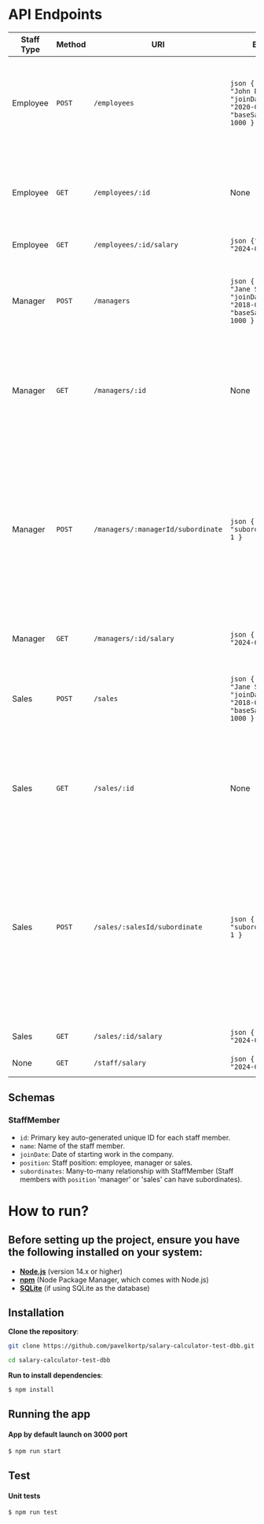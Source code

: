 # API Endpoints

| Staff Type | Method | URI                                | Body                                                                               | Response                                                                                                                                                                                                                                                                                       |
|------------|--------|------------------------------------|------------------------------------------------------------------------------------|------------------------------------------------------------------------------------------------------------------------------------------------------------------------------------------------------------------------------------------------------------------------------------------------|
| Employee   | `POST` | `/employees`                       | ```json { "name": "John Doe", "joinDate": "2020-01-01", "baseSalary": 1000 } ```   | The created `Employee` object    ```json { "id":1, "name": "John Doe", "joinDate": "2020-01-01", "baseSalary": 1000, "position": "employee" } ```                                                                                                                                              |
| Employee   | `GET`  | `/employees/:id`                   | None                                                                               | The `Employee` object    ```json { "id":1, "name": "John Doe", "joinDate": "2020-01-01", "baseSalary": 1000, "position": "employee" } ```                                                                                                                                                      |
| Employee   | `GET`  | `/employees/:id/salary`            | ```json {"date": "2024-01-01"}```                                                  | ```json { "salary":1120 } ```                                                                                                                                                                                                                                                                  |
| Manager    | `POST` | `/managers`                        | ```json { "name": "Jane Smith", "joinDate": "2018-01-01", "baseSalary": 1000 } ``` | The created `Manager` object     ```json { "id":2, "name": "Jane Smith", "joinDate": "2018-01-01", "baseSalary": 1000, "position": "manager" } ```                                                                                                                                             |
| Manager    | `GET`  | `/managers/:id`                    | None                                                                               | The `Manager` object  ```json { "id":2, "name": "Jane Smith", "joinDate": "2018-01-01", "baseSalary": 1000, "position": "manager" } ```                                                                                                                                                        |
| Manager    | `POST` | `/managers/:managerId/subordinate` | ```json { "subordinateId": 1 } ```                                                 | The updated `Manager` object with the new subordinate ```json { "id":2, "name": "Jane Smith", "joinDate": "2018-01-01", "baseSalary": 1000, "position": "manager", "subordinates":[{ "id":1, "name": "John Doe", "joinDate": "2020-01-01", "baseSalary": 1000, "position": "employee" }] } ``` |
| Manager    | `GET`  | `/managers/:id/salary`             | ```json { "date": "2024-01-01" } ```                                               | ```json { "salary": 1125,6 } ```                                                                                                                                                                                                                                                               |
| Sales      | `POST` | `/sales`                           | ```json { "name": "Jane Smith", "joinDate": "2018-01-01", "baseSalary": 1000 } ``` | The created `Sales` object     ```json { "id":3, "name": "Jane Smith", "joinDate": "2018-01-01", "baseSalary": 1000, "position": "sales" } ```                                                                                                                                                 |
| Sales      | `GET`  | `/sales/:id`                       | None                                                                               | The `Sales` object  ```json { "id":2, "name": "Jane Smith", "joinDate": "2018-01-01", "baseSalary": 1000, "position": "sales" } ```                                                                                                                                                            |
| Sales      | `POST` | `/sales/:salesId/subordinate`      | ```json { "subordinateId": 1 } ```                                                 | The updated `Sales` object with the new subordinate ```json { "id":2, "name": "Jane Smith", "joinDate": "2018-01-01", "baseSalary": 1000, "position": "sales", "subordinates":[{ "id":1, "name": "John Doe", "joinDate": "2020-01-01", "baseSalary": 1000, "position": "employee" }] } ```     |
| Sales      | `GET`  | `/sales/:id/salary`                | ```json { "date": "2024-01-01" } ```                                               | ```json { "salary": 1125,6 } ```                                                                                                                                                                                                                                                               |
| None       | `GET`  | `/staff/salary`                    | ```json { "date": "2024-01-01" } ```                                               | ```json { "totalSalary": 1125,6 } ```                                                                                                                                                                                                                                                          |

## Schemas
### StaffMember
- `id`: Primary key auto-generated unique ID for each staff member.
- `name`: Name of the staff member.
- `joinDate`: Date of starting work in the company.
- `position`: Staff position: employee, manager or sales.
- `subordinates`: Many-to-many relationship with StaffMember (Staff members with `position` 'manager' or 'sales' can have subordinates).

# How to run?

## Before setting up the project, ensure you have the following installed on your system:

- **[Node.js](https://nodejs.org/en)** (version 14.x or higher)
- **[npm](https://www.npmjs.com/)** (Node Package Manager, which comes with Node.js)
- **[SQLite](https://www.sqlite.org/)** (if using SQLite as the database)

## Installation

**Clone the repository**:
```bash
git clone https://github.com/pavelkortp/salary-calculator-test-dbb.git
```
```bash
cd salary-calculator-test-dbb
```
**Run to install dependencies**:
```bash
$ npm install
```

## Running the app
#### App by default launch on 3000 port
```bash
$ npm run start
```

## Test
#### Unit tests
```bash
$ npm run test
```
